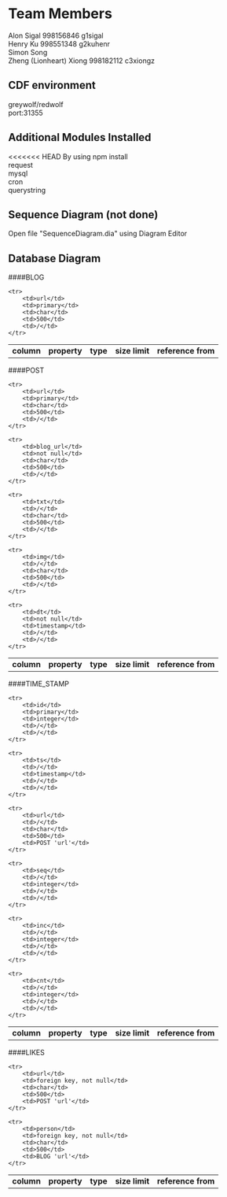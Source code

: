 Team Members
=======

Alon Sigal                    998156846 	g1sigal     <br>
Henry Ku 	                998551348	g2kuhenr    <br>
Simon Song			                                <br>
Zheng (Lionheart) Xiong     998182112   c3xiongz    <br>



CDF environment
-------
greywolf/redwolf <br>
port:31355 <br>

Additional Modules Installed
---------
<<<<<<< HEAD
By using npm install <br>
request <br>
mysql <br>
cron <br>
querystring <br>


Sequence Diagram (not done)
---------
Open file "SequenceDiagram.dia" using Diagram Editor

Database Diagram
------
####BLOG

<table>
    <tr>
        <td><b>column</b></td>
        <td><b>property</b></td>
        <td><b>type</b></td>
        <td><b>size limit</b></td>
        <td><b>reference from</b></td>
    </tr>
    
    <tr>
        <td>url</td>
        <td>primary</td>
        <td>char</td>
        <td>500</td>
        <td>/</td>
    </tr>
</table>

####POST

<table>
    <tr>
        <td><b>column</b></td>
        <td><b>property</b></td>
        <td><b>type</b></td>
        <td><b>size limit</b></td>
        <td><b>reference from</b></td>
    </tr>
    
    <tr>
        <td>url</td>
        <td>primary</td>
        <td>char</td>
        <td>500</td>
        <td>/</td>
    </tr>

    <tr>
        <td>blog_url</td>
        <td>not null</td>
        <td>char</td>
        <td>500</td>
        <td>/</td>
    </tr>
    
    <tr>
        <td>txt</td>
        <td>/</td>
        <td>char</td>
        <td>500</td>
        <td>/</td>
    </tr>
    
    <tr>
        <td>img</td>
        <td>/</td>
        <td>char</td>
        <td>500</td>
        <td>/</td>
    </tr>
    
    <tr>
        <td>dt</td>
        <td>not null</td>
        <td>timestamp</td>
        <td>/</td>
        <td>/</td>
    </tr>
    
</table>


####TIME_STAMP

<table>
    <tr>
        <td><b>column</b></td>
        <td><b>property</b></td>
        <td><b>type</b></td>
        <td><b>size limit</b></td>
        <td><b>reference from</b></td>
    </tr>
    
    <tr>
        <td>id</td>
        <td>primary</td>
        <td>integer</td>
        <td>/</td>
        <td>/</td>
    </tr>

    <tr>
        <td>ts</td>
        <td>/</td>
        <td>timestamp</td>
        <td>/</td>
        <td>/</td>
    </tr>
    
    <tr>
        <td>url</td>
        <td>/</td>
        <td>char</td>
        <td>500</td>
        <td>POST 'url'</td>
    </tr>
    
    <tr>
        <td>seq</td>
        <td>/</td>
        <td>integer</td>
        <td>/</td>
        <td>/</td>
    </tr>
    
    <tr>
        <td>inc</td>
        <td>/</td>
        <td>integer</td>
        <td>/</td>
        <td>/</td>
    </tr>
    
    <tr>
        <td>cnt</td>
        <td>/</td>
        <td>integer</td>
        <td>/</td>
        <td>/</td>
    </tr>

    
</table>




####LIKES

<table>
    <tr>
        <td><b>column</b></td>
        <td><b>property</b></td>
        <td><b>type</b></td>
        <td><b>size limit</b></td>
        <td><b>reference from</b></td>
    </tr>
    
    <tr>
        <td>url</td>
        <td>foreign key, not null</td>
        <td>char</td>
        <td>500</td>
        <td>POST 'url'</td>
    </tr>

    <tr>
        <td>person</td>
        <td>foreign key, not null</td>
        <td>char</td>
        <td>500</td>
        <td>BLOG 'url'</td>
    </tr>
    
</table>

